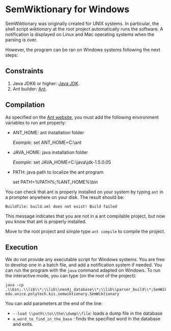 SemWiktionary for Windows
=========================

SemWiktionary was originally created for UNIX systems.
In particular, the shell script _wiktionary_ at the root project automatically runs the software.
A notification is displayed on Linux and Mac operating systems when the parsing is over.

However, the program can be ran on Windows systems following the next steps:

Constraints
-----------

1. Java JDK6 or higher: [Java JDK](http://www.oracle.com/technetwork/java/javase/downloads/jdk-7u3-download-1501626.html).
2. Ant builder: [Ant](http://ant.apache.org/bindownload.cgi).

Compilation
-----------

As specified on the [Ant website](http://ant.apache.org/manual/install.html), you must add the following environment variables to run ant properly:

- ANT\_HOME: ant installation folder

	_Example:_ set ANT_HOME=C:\\ant

- JAVA\_HOME: java installation folder

	_Example:_ set JAVA_HOME=C:\\java\\jdk-1.5.0.05

- PATH: java path to localize the ant program

	set PATH=%PATH%;%ANT_HOME%\\bin

You can check that ant is properly installed on your system by typing `ant` in a prompter anywhere on your disk. The result should be:

`Buildfile: build.xml does not exist!
Build failed`

This message indicates that you are not in a ant compilable project, but now you know that ant is properly installed.

Move to the root project and simple type `ant compile` to compile the project.

Execution
---------

We do not provide any executable script for Windows systems. You are free to develop one in a batch file, and add a notification system if needed.
You can run the program with the `java` command adapted on Windows. To run the interactive mode, you can type (on the root of the project):

	java -cp .\\bin;.\\lib\\*;\\lib\\neo4j_database\\*;\\lib\\parser_build\\*;SemWiktionary_MattiSG.jar edu.unice.polytech.kis.semwiktionary.SemWiktionary

You can add parameters at the end of the line:

* `--load \\path\\to\\the\\dump\\file`: loads a dump file in the database
* `a_word_to_find_in_the_base` : finds the specified word in the database and exits.
